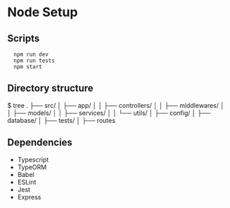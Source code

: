 # Node Setup

## Scripts
```
  npm run dev
  npm run tests
  npm start
```

## Directory structure
$ tree
.
├── src/
│   ├── app/
│   │   ├── controllers/
│   │   ├── middlewares/
│   │   ├── models/
│   │   ├── services/
│   │   └── utils/
│   ├── config/
│   ├── database/
│   ├── tests/
│   ├── routes

## Dependencies
- Typescript
- TypeORM
- Babel
- ESLint
- Jest
- Express